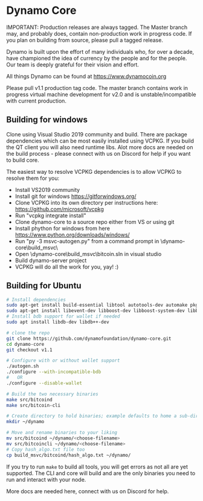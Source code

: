 # Dynamo Core

IMPORTANT: Production releases are always tagged.  The Master branch may, and probably does, contain non-production work in progress code.  If you plan on building from source, please pull a tagged release.


Dynamo is built upon the effort of many individuals who, for over a decade, have championed the idea of currency by the people and for the people.  Our team is deeply grateful for their vision and effort.


All things Dynamo can be found at https://www.dynamocoin.org

Please pull v1.1 production tag code.  The master branch contains work in progress virtual machine development for v2.0 and is unstable/incompatible with current production.

## Building for windows

Clone using Visual Studio 2019 community and build.  There are package dependencies which can be most easily installed using VCPKG.  If you build the QT client you will also need runtime libs.  Alot more docs are needed on the build process - please connect with us on Discord for help if you want to build core.

The easiest way to resolve VCPKG dependencies is to allow VCPKG to resolve them for you:

- Install VS2019 community
- Install git for windows https://gitforwindows.org/
- Clone VCPKG into its own directory per instructions here: https://github.com/microsoft/vcpkg
- Run "vcpkg integrate install"
- Clone dynamo-core to a source repo either from VS or using git
- Install phython for windows from here https://www.python.org/downloads/windows/
- Run "py -3 msvc-autogen.py" from a command prompt in <your dir>\dynamo-core\build_msvc\
- Open <your dir>\dynamo-core\build_msvc\bitcoin.sln in visual studio
- Build dynamo-server project
- VCPKG will do all the work for you, yay! :)

## Building for Ubuntu

```bash
# Install dependencies
sudo apt-get install build-essential libtool autotools-dev automake pkg-config bsdmainutils python3
sudo apt-get install libevent-dev libboost-dev libboost-system-dev libboost-filesystem-dev libboost-test-dev
# Install bdb support for wallet if needed
sudo apt install libdb-dev libdb++-dev

# clone the repo
git clone https://github.com/dynamofoundation/dynamo-core.git
cd dynamo-core
git checkout v1.1

# Configure with or without wallet support
./autogen.sh
./configure --with-incompatible-bdb
#   OR
./configure --disable-wallet

# Build the two necessary binaries
make src/bitcoind
make src/bitcoin-cli

# Create directory to hold binaries; example defaults to home a sub-directory
mkdir ~/dynamo

# Move and rename binaries to your liking
mv src/bitcoind ~/dynamo/<choose-filename>
mv src/bitcoincli ~/dynamo/<choose-filename>
# Copy hash_algo.txt file too
cp build_msvc/bitcoind/hash_algo.txt ~/dynamo/
```

If you try to run `make` to build all tools, you will get errors as not all are yet supported.  The CLI and core will build and are the only binaries you need to run and interact with your node.

More docs are needed here, connect with us on Discord for help.
